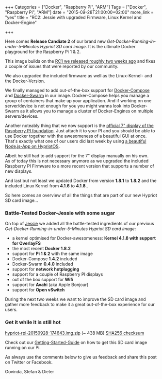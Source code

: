 +++
Categories = ["Docker", "Raspberry Pi", "ARM"]
Tags = ["Docker", "Raspberry Pi", "ARM"]
date = "2015-09-28T21:00:00+02:00"
more_link = "yes"
title = "RC2: Jessie with upgraded Firmware, Linux Kernel and Docker-Engine"

+++

Here comes __Release Candiate 2__ of our brand new *Get-Docker-Running-in-under-5-Minutes Hypriot SD card image*.
It is the ultimate Docker playground for the Raspberry Pi 1 & 2.

This image builds on the [RC1 we released roughly two weeks ago](https://blog.hypriot.com/post/rc1-jessie-with-brand-new-kernel-and-docker/) and fixes a couple of issues that were reported by our community.

We also upgraded the included firmware as well as the Linux-Kernel- and the Docker-Version.
<!--more-->

We finally managed to add out-of-the-box support for [Docker-Compose](https://docs.docker.com/compose/) and [Docker-Swarm](https://docs.docker.com/swarm/) in our image.
Docker-Compose helps you manage a group of containers that make up your application. And if working on one server/device is not enough for you you might wanna look into Docker-Swarm as it allows you to manage a cluster of Docker-Engines on multiple servers/devices.

Another noteably thing that we now support is the [official 7" display of the Raspberry PI foundation](https://www.raspberrypi.org/blog/the-eagerly-awaited-raspberry-pi-display/).
Just attach it to your PI and you should be able to use Docker together with the awesomeness of a beautiful GUI at once.
That's exactly what one of our users did last week by using [a beautiful Node.js-App on HypriotOS](https://medium.com/@icebob/jessie-on-raspberry-pi-2-with-docker-and-chromium-c43b8d80e7e1).

Albeit he still had to add support for the 7" display manually on his own.  
As of today this is not necessary anymore as we upgraded the included Raspberry PI Firmware to a more recent version that supports a number of new displays.

And last but not least we updated Docker from version __1.8.1__ to __1.8.2__ and the included Linux Kernel from __4.1.6__ to __4.1.8__..

So here comes an overview of all the things that are part of our new Hypriot SD card image...

### Battle-Tested Docker-Jessie with some sugar
On top of [Jessie](http://arstechnica.com/information-technology/2015/05/debian-8-linuxs-most-reliable-distro-makes-its-biggest-change-since-1993/) we added all the battle-tested ingredients of our previous *Get-Docker-Running-in-under-5-Minutes Hypriot SD card image*:

- a kernel optimised for Docker-awesomeness: __Kernel 4.1.8 with support for OverlayFS__
- the most recent __Docker 1.8.2__
- support for __Pi 1 & 2__ with the same image
- Docker-Compose __1.4.2__ included
- Docker-Swarm __0.4.0__ included
- support for __network hotplugging__
- support for a couple of Raspberry PI displays
- out of the box support for __Wifi__
- support for __Avahi__ (aka Apple Bonjour)
- support for __Open vSwitch__

During the next two weeks we want to improve the SD card image and gather more feedback to make it a great out-of-the-box experience for our users.

### Get it while it is still hot
[hypriot-rpi-20150928-174643.img.zip](http://downloads.hypriot.com/hypriot-rpi-20150928-174643.img.zip) (~ 438 MB)
[SHA256 checksum](http://downloads.hypriot.com/hypriot-rpi-20150928-174643.img.zip.sha256)

Check out our [Getting-Started-Guide](https://blog.hypriot.com/getting-started-with-docker-on-your-arm-device/) on how to get this SD card image running on our Pi.

As always use the comments below to give us feedback and share this post on Twitter or Facebook.

Govinda, Stefan & Dieter
